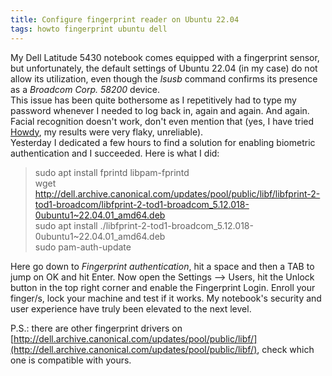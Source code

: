 ```yaml
---
title: Configure fingerprint reader on Ubuntu 22.04
tags: howto fingerprint ubuntu dell
---
```

My Dell Latitude 5430 notebook comes equipped with a fingerprint sensor, but unfortunately, the default settings of Ubuntu 22.04 (in my case) do not allow its utilization, even though the *lsusb* command confirms its presence as a *Broadcom Corp. 58200* device.  
This issue has been quite bothersome as I repetitively had to type my password whenever I needed to log back in, again and again. And again. Facial recognition doesn't work, don't even mention that (yes, I have tried [Howdy](https://github.com/boltgolt/howdy), my results were very flaky, unreliable).  
Yesterday I dedicated a few hours to find a solution for enabling biometric authentication and I succeeded. Here is what I did:  
> sudo apt install fprintd libpam-fprintd  
> wget http://dell.archive.canonical.com/updates/pool/public/libf/libfprint-2-tod1-broadcom/libfprint-2-tod1-broadcom_5.12.018-0ubuntu1~22.04.01_amd64.deb  
> sudo apt install ./libfprint-2-tod1-broadcom_5.12.018-0ubuntu1~22.04.01_amd64.deb  
> sudo pam-auth-update  
  
Here go down to *Fingerprint authentication*, hit a space and then a TAB to jump on OK and hit Enter. Now open the Settings --> Users, hit the Unlock button in the top right corner and enable the Fingerprint Login. Enroll your finger/s, lock your machine and test if it works. My notebook's security and user experience have truly been elevated to the next level.  
  
P.S.: there are other fingerprint drivers on [http://dell.archive.canonical.com/updates/pool/public/libf/](http://dell.archive.canonical.com/updates/pool/public/libf/), check which one is compatible with yours.
